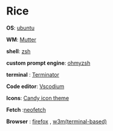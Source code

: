 # Rice

<b>OS</b>: <a href="https://ubuntu.com/">ubuntu</a>

<b>WM</b>: <a href="https://gitlab.gnome.org/GNOME/mutter">Mutter</a> 

<b>shell</b>: <a href="https://www.tecmint.com/install-zsh-in-ubuntu/#:~:text=This%20article%20is%20about%20installing,of%20BASH%2C%20KSH%2C%20TSH.">zsh</a> 

<b>custom prompt engine</b>: <a href="https://github.com/ohmyzsh/ohmyzsh">ohmyzsh </a>

<b>terminal</b> : <a href="https://www.tecmint.com/terminator-a-linux-terminal-emulator-to-manage-multiple-terminal-windows/#:~:text=Terminator%20is%20a%20Linux%20terminal,to%20the%20tmux%20terminal%20multiplexer.">Terminator</a>

<b>Code editor</b>: <a href="https://vscodium.com/">Vscodium</a>

<b>Icons</b>: <a href="https://www.addictivetips.com/ubuntu-linux-tips/install-candy-icon-theme-in-linux/#:~:text=To%20use%20the%20Candy%20icon,theme%20on%20your%20Linux%20PC.">Candy icon theme</a>

<b>Fetch</b> :<a href="https://github.com/dylanaraps/neofetch">neofetch</a> 

<b>Browser</b> : <a href="https://www.mozilla.org/en-US/firefox/new/">firefox</a> ,  <a href="https://www.geeksforgeeks.org/how-to-browse-from-the-linux-terminal-using-w3m/">w3m(terminal-based)</a>

